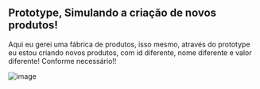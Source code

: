 ## Prototype, Simulando a criação de novos produtos!
<p>Aqui eu gerei uma fábrica de produtos, isso mesmo, através do prototype eu estou criando novos produtos, com id diferente, nome diferente e valor diferente! Conforme necessário!!</p>

![image](https://github.com/LucasAdao/Prototype/assets/100219854/b99047ee-f71a-4a1c-88ec-7bf4ac3ebc7b)

